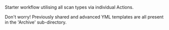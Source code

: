 Starter workflow utilising all scan types via individual Actions.

Don't worry! Previously shared and advanced YML templates are all present in the 'Archive' sub-directory.

